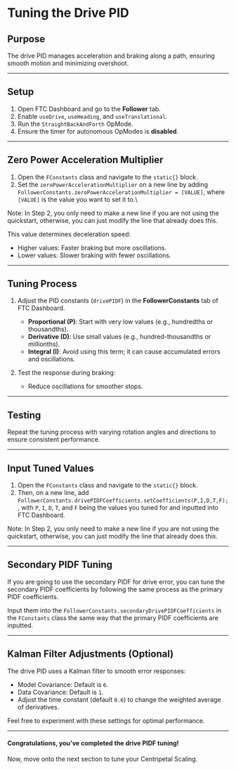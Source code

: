 # Tuning the Drive PID

## Purpose

The drive PID manages acceleration and braking along a path, ensuring smooth motion and minimizing overshoot.

---

## Setup

1. Open FTC Dashboard and go to the **Follower** tab.
2. Enable `useDrive`, `useHeading`, and `useTranslational`.
3. Run the `StraightBackAndForth` OpMode.
4. Ensure the timer for autonomous OpModes is **disabled**.

---

## Zero Power Acceleration Multiplier

1. Open the `FConstants` class and navigate to the `static{}` block.
2. Set the `zeroPowerAccelerationMultiplier` on a new line by adding `FollowerConstants.zeroPowerAccelerationMultiplier = [VALUE]`, where `[VALUE]` is the value you want to set it to.\

Note: In Step 2, you only need to make a new line if you are not using the quickstart, otherwise, you can just modify the line that already does this.

This value determines deceleration speed:
- Higher values: Faster braking but more oscillations.
- Lower values: Slower braking with fewer oscillations.

---

## Tuning Process

1. Adjust the PID constants (`drivePIDF`) in the **FollowerConstants** tab of FTC Dashboard.
    - **Proportional (P)**: Start with very low values (e.g., hundredths or thousandths).
    - **Derivative (D)**: Use small values (e.g., hundred-thousandths or millionths).
    - **Integral (I)**: Avoid using this term; it can cause accumulated errors and oscillations.

2. Test the response during braking:
    - Reduce oscillations for smoother stops.

---

## Testing

Repeat the tuning process with varying rotation angles and directions to ensure consistent performance.

---

## Input Tuned Values

1. Open the `FConstants` class and navigate to the `static{}` block.
2. Then, on a new line, add `FollowerConstants.drivePIDFCoefficients.setCoefficients(P,I,D,T,F);`, with `P`, `I`, `D`, `T`, and `F` being the values you tuned for and inputted into FTC Dashboard.

Note: In Step 2, you only need to make a new line if you are not using the quickstart, otherwise, you can just modify the line that already does this.

---

## Secondary PIDF Tuning

If you are going to use the secondary PIDF for drive error, you can tune the secondary PIDF coefficients by following the same process as the primary PIDF coefficients.

Input them into the `FollowerConstants.secondaryDrivePIDFCoefficients` in the `FConstants` class the same way that the primary PIDF coefficients are inputted.

---

## Kalman Filter Adjustments (Optional)

The drive PID uses a Kalman filter to smooth error responses:
- Model Covariance: Default is `6`.
- Data Covariance: Default is `1`.
- Adjust the time constant (default `0.6`) to change the weighted average of derivatives.

Feel free to experiment with these settings for optimal performance.

---

#### Congratulations, you’ve completed the drive PIDF tuning!
Now, move onto the next section to tune your Centripetal Scaling.
